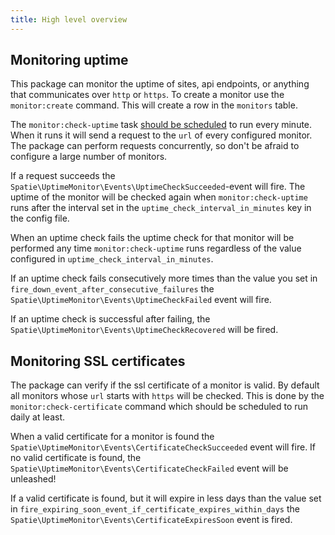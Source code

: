```yaml
---
title: High level overview
---
```


## Monitoring uptime

This package can monitor the uptime of sites, api endpoints, or anything that communicates over `http` or `https`. To create a monitor use the `monitor:create` command. This will create a row in the `monitors`  table. 

The `monitor:check-uptime` task [should be scheduled](https://docs.spatie.be/laravel-uptime-monitor/v2/installation-and-setup#scheduling) to run every minute. When it runs it will send a request to the `url` of every configured monitor. The package can perform requests concurrently, so don't be afraid to configure a large number of monitors.

If a request succeeds the `Spatie\UptimeMonitor\Events\UptimeCheckSucceeded`-event will fire. The uptime of the monitor will be checked again when `monitor:check-uptime` runs after the interval set in the `uptime_check_interval_in_minutes` key in the config file.

When an uptime check fails the uptime check for that monitor will be performed any time `monitor:check-uptime` runs regardless of the value configured in `uptime_check_interval_in_minutes`.

If an uptime check fails consecutively more times than the value you set in `fire_down_event_after_consecutive_failures` the `Spatie\UptimeMonitor\Events\UptimeCheckFailed` event will fire. 

If an uptime check is successful after failing, the `Spatie\UptimeMonitor\Events\UptimeCheckRecovered` will be fired.

## Monitoring SSL certificates

The package can verify if the ssl certificate of a monitor is valid. By default all monitors whose `url` starts with `https` will be checked. This is done by the `monitor:check-certificate` command which should be scheduled to run daily at least. 

When a valid certificate for a monitor is found the `Spatie\UptimeMonitor\Events\CertificateCheckSucceeded` event will fire. If no valid certificate is found, the `Spatie\UptimeMonitor\Events\CertificateCheckFailed` event will be unleashed!
 
If a valid certificate is found, but it will expire in less days than the value set in `fire_expiring_soon_event_if_certificate_expires_within_days` the `Spatie\UptimeMonitor\Events\CertificateExpiresSoon` event is fired.
